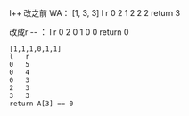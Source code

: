 l++ 改之前 WA：
    [1, 3, 3]
    l  r
    0  2
    1  2
    2  2
    return 3

改成r -- ：
    l  r
    0  2
    0  1
    0  0
    return 0

    [1,1,1,0,1,1]
    l   r
    0   5
    0   4
    0   3
    2   3
    3   3
    return A[3] == 0

